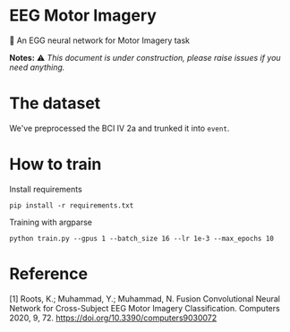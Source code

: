 # EEG Motor Imagery
🍳 An EGG neural network for Motor Imagery task

**Notes:** ⚠️ *This document is under construction, please raise issues if you need anything.*

# The dataset
We've preprocessed the BCI IV 2a and trunked it into `event`.

# How to train
Install requirements
```shell
pip install -r requirements.txt
```

Training with argparse
```shell
python train.py --gpus 1 --batch_size 16 --lr 1e-3 --max_epochs 10
```

# Reference
[1] Roots, K.; Muhammad, Y.; Muhammad, N. Fusion Convolutional Neural Network for Cross-Subject 
EEG Motor Imagery Classification. Computers 2020, 9, 72. https://doi.org/10.3390/computers9030072
